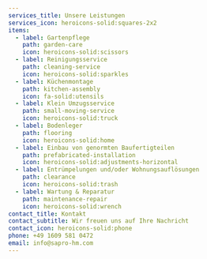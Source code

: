 ```yaml
---
services_title: Unsere Leistungen
services_icon: heroicons-solid:squares-2x2
items:
  - label: Gartenpflege
    path: garden-care
    icon: heroicons-solid:scissors
  - label: Reinigungsservice
    path: cleaning-service
    icon: heroicons-solid:sparkles
  - label: Küchenmontage
    path: kitchen-assembly
    icon: fa-solid:utensils
  - label: Klein Umzugsservice
    path: small-moving-service
    icon: heroicons-solid:truck
  - label: Bodenleger
    path: flooring
    icon: heroicons-solid:home
  - label: Einbau von genormten Baufertigteilen
    path: prefabricated-installation
    icon: heroicons-solid:adjustments-horizontal
  - label: Entrümpelungen und/oder Wohnungsauflösungen
    path: clearance
    icon: heroicons-solid:trash
  - label: Wartung & Reparatur
    path: maintenance-repair
    icon: heroicons-solid:wrench
contact_title: Kontakt
contact_subtitle: Wir freuen uns auf Ihre Nachricht
contact_icon: heroicons-solid:phone
phone: +49 1609 581 0472
email: info@sapro-hm.com
---
```


